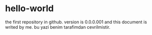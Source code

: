 # hello-world
the first repository in github. version is 0.0.0.001 and this document is writed by me. 
bu yazi benim tarafimdan cevrilmistir. 
